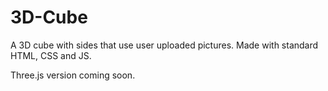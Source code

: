 # 3D-Cube
A 3D cube with sides that use user uploaded pictures. Made with standard HTML, CSS and JS.

Three.js version coming soon.